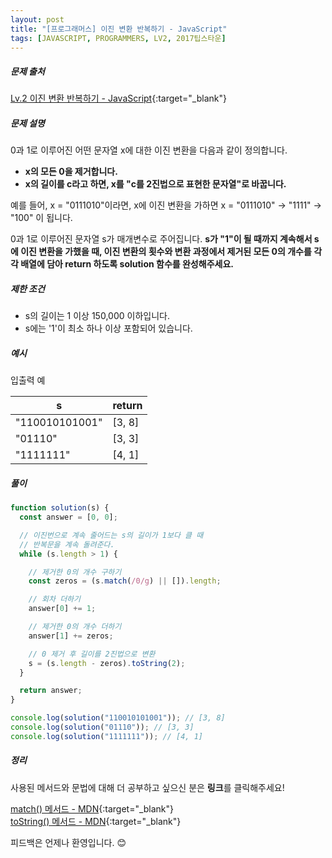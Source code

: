 ```yaml
---
layout: post
title: "[프로그래머스] 이진 변환 반복하기 - JavaScript"
tags: [JAVASCRIPT, PROGRAMMERS, LV2, 2017팁스타운]
---
```


##### 문제 출처

[Lv.2 이진 변환 반복하기 - JavaScript](https://school.programmers.co.kr/learn/courses/30/lessons/70129?language=javascript){:target="\_blank"}

##### 문제 설명

0과 1로 이루어진 어떤 문자열 x에 대한 이진 변환을 다음과 같이 정의합니다.

- **x의 모든 0을 제거합니다.**
- **x의 길이를 c라고 하면, x를 "c를 2진법으로 표현한 문자열"로 바꿉니다.**

예를 들어, x = "0111010"이라면, x에 이진 변환을 가하면 x = "0111010" -> "1111" -> "100" 이 됩니다.

0과 1로 이루어진 문자열 s가 매개변수로 주어집니다. **s가 "1"이 될 때까지 계속해서 s에 이진 변환을 가했을 때, 이진 변환의 횟수와 변환 과정에서 제거된 모든 0의 개수를 각각 배열에 담아 return 하도록 solution 함수를 완성해주세요.**

##### 제한 조건

- s의 길이는 1 이상 150,000 이하입니다.
- s에는 '1'이 최소 하나 이상 포함되어 있습니다.

##### 예시

입출력 예

| s              | return |
| -------------- | ------ |
| "110010101001" | [3, 8] |
| "01110"        | [3, 3] |
| "1111111"      | [4, 1] |

##### 풀이

```javascript
function solution(s) {
  const answer = [0, 0];

  // 이진번으로 계속 줄어드는 s의 길이가 1보다 클 때
  // 반복문을 계속 돌려준다.
  while (s.length > 1) {

    // 제거한 0의 개수 구하기
    const zeros = (s.match(/0/g) || []).length;

    // 회차 더하기
    answer[0] += 1;

    // 제거한 0의 개수 더하기
    answer[1] += zeros;

    // 0 제거 후 길이를 2진법으로 변환
    s = (s.length - zeros).toString(2);
  }

  return answer;
}

console.log(solution("110010101001")); // [3, 8]
console.log(solution("01110")); // [3, 3]
console.log(solution("1111111")); // [4, 1]
```

##### 정리

사용된 메서드와 문법에 대해 더 공부하고 싶으신 분은 **링크**를 클릭해주세요!

[match() 메서드 - MDN](https://developer.mozilla.org/ko/docs/Web/JavaScript/Reference/Global_Objects/String/match){:target="\_blank"}<br />
[toString() 메서드 - MDN](https://developer.mozilla.org/ko/docs/Web/JavaScript/Reference/Global_Objects/Number/toString){:target="\_blank"}<br />

피드백은 언제나 환영입니다. 😊

